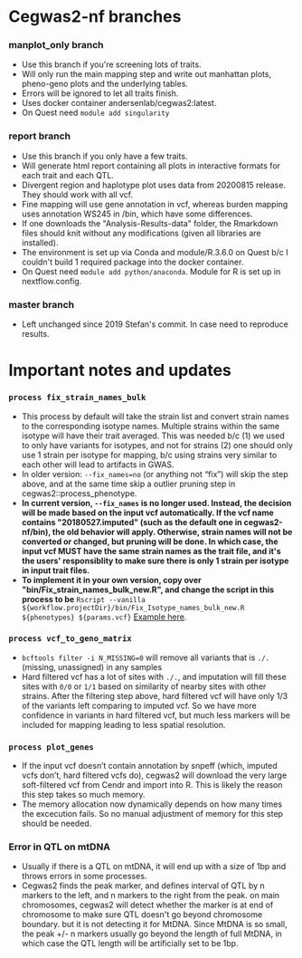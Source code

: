 # Cegwas2-nf branches
### manplot_only branch
- Use this branch if you're screening lots of traits.
- Will only run the main mapping step and write out manhattan plots, pheno-geno plots and the underlying tables.
- Errors will be ignored to let all traits finish. 
- Uses docker container andersenlab/cegwas2:latest. 
- On Quest need `module add singularity`

### report branch
- Use this branch if you only have a few traits.
- Will generate html report containing all plots in interactive formats for each trait and each QTL. 
- Divergent region and haplotype plot uses data from 20200815 release. They should work with all vcf.
- Fine mapping will use gene annotation in vcf, whereas burden mapping uses annotation WS245 in /bin, which have some differences.
- If one downloads the "Analysis-Results-data" folder, the Rmarkdown files should knit without any modifications (given all libraries are installed).
- The environment is set up via Conda and module/R.3.6.0 on Quest b/c I couldn't build 1 required package into the docker container. 
- On Quest need `module add python/anaconda`. Module for R is set up in nextflow.config.

### master branch
- Left unchanged since 2019 Stefan's commit. In case need to reproduce results.

# Important notes and updates
### `process fix_strain_names_bulk`
- This process by default will take the strain list and convert strain names to the corresponding isotype names. Multiple strains within the same isotype will have their trait averaged. This was needed b/c (1) we used to only have variants for isotypes, and not for strains (2) one should only use 1 strain per isotype for mapping, b/c using strains very similar to each other will lead to artifacts in GWAS.
- In older version: `--fix_names=no` (or anything not “fix”) will skip the step above, and at the same time skip a outlier pruning step in cegwas2::process_phenotype. 
- **In current version, `--fix_names` is no longer used. Instead, the decision will be made based on the input vcf automatically. If the vcf name contains "20180527.imputed" (such as the default one in cegwas2-nf/bin), the old behavior will apply. Otherwise, strain names will not be converted or changed, but pruning will be done. In which case, the input vcf MUST have the same strain names as the trait file, and it's the users' responsiblity to make sure there is only 1 strain per isotype in input trait files.**
- **To implement it in your own version, copy over "bin/Fix_strain_names_bulk_new.R", and change the script in this process to be**
`Rscript --vanilla ${workflow.projectDir}/bin/Fix_Isotype_names_bulk_new.R ${phenotypes} ${params.vcf}` 
[Example here](https://github.com/AndersenLab/cegwas2-nf/commit/b54afbc2d76db20f0744fdbd11634516aa05565f).

### `process vcf_to_geno_matrix`
- `bcftools filter -i N_MISSING=0` will remove all variants that is `./.` (missing, unassigned) in any samples
- Hard filtered vcf has a lot of sites with `./.`, and imputation will fill these sites with `0/0` or `1/1` based on similarity of nearby sites with other strains. After the filtering step above, hard filtered vcf will have only 1/3 of the variants left comparing to imputed vcf. So we have more confidence in variants in hard filtered vcf, but much less markers will be included for mapping leading to less spatial resolution.

### `process plot_genes`
- If the input vcf doesn’t contain annotation by snpeff (which, imputed vcfs don’t, hard filtered vcfs do), cegwas2 will download the very large soft-filtered vcf from Cendr and import into R. This is likely the reason this step takes so much memory. 
- The memory allocation now dynamically depends on how many times the excecution fails. So no manual adjustment of memory for this step should be needed.

### Error in QTL on mtDNA
- Usually if there is a QTL on mtDNA, it will end up with a size of 1bp and throws errors in some processes. 
- Cegwas2 finds the peak marker, and defines interval of QTL by n markers to the left, and n markers to the right from the peak. on main chromosomes, cegwas2 will detect whether the marker is at end of chromosome to make sure QTL doesn't go beyond chromosome boundary. but it is not detecting it for MtDNA. Since MtDNA is so small, the peak +/- n markers usually go beyond the length of full MtDNA, in which case the QTL length will be artificially set to be 1bp.
